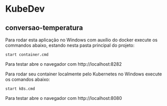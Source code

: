 # KubeDev
## conversao-temperatura
Para rodar esta aplicação no Windows com auxílio do docker execute os commandos abaixo, estando nesta pasta principal do projeto:
```
start container.cmd
```
Para testar abre o navegador com http://localhost:8282

Para rodar seu container localmente pelo Kubernetes no Windows execute os comandos abaixo:
```
start k8s.cmd
```
Para testar abre o navegador com http://localhost:8080


